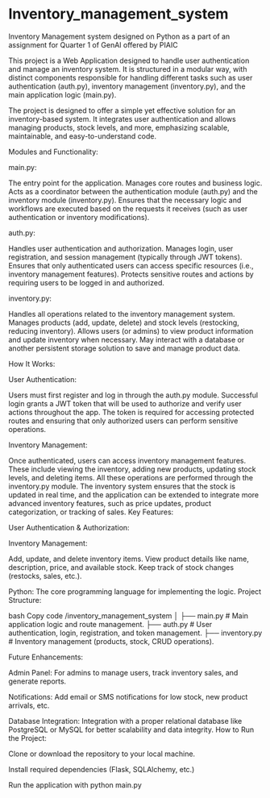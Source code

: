 # Inventory_management_system
Inventory Management system designed on Python as a part of an assignment for Quarter 1 of GenAI offered by PIAIC

This project is a Web Application designed to handle user authentication and manage an inventory system. It is structured in a modular way, with distinct components responsible for handling different tasks such as user authentication (auth.py), inventory management (inventory.py), and the main application logic (main.py).

The project is designed to offer a simple yet effective solution for an inventory-based system. It integrates user authentication and allows managing products, stock levels, and more, emphasizing scalable, maintainable, and easy-to-understand code.

Modules and Functionality:

main.py:

The entry point for the application.
Manages core routes and business logic.
Acts as a coordinator between the authentication module (auth.py) and the inventory module (inventory.py).
Ensures that the necessary logic and workflows are executed based on the requests it receives (such as user authentication or inventory modifications).

auth.py:

Handles user authentication and authorization.
Manages login, user registration, and session management (typically through JWT tokens).
Ensures that only authenticated users can access specific resources (i.e., inventory management features).
Protects sensitive routes and actions by requiring users to be logged in and authorized.

inventory.py:

Handles all operations related to the inventory management system.
Manages products (add, update, delete) and stock levels (restocking, reducing inventory).
Allows users (or admins) to view product information and update inventory when necessary.
May interact with a database or another persistent storage solution to save and manage product data.

How It Works:

User Authentication:

Users must first register and log in through the auth.py module. Successful login grants a JWT token that will be used to authorize and verify user actions throughout the app.
The token is required for accessing protected routes and ensuring that only authorized users can perform sensitive operations.

Inventory Management:

Once authenticated, users can access inventory management features. These include viewing the inventory, adding new products, updating stock levels, and deleting items. All these operations are performed through the inventory.py module.
The inventory system ensures that the stock is updated in real time, and the application can be extended to integrate more advanced inventory features, such as price updates, product categorization, or tracking of sales.
Key Features:

User Authentication & Authorization:

Inventory Management:

Add, update, and delete inventory items.
View product details like name, description, price, and available stock.
Keep track of stock changes (restocks, sales, etc.).

Python: The core programming language for implementing the logic.
Project Structure:

bash
Copy code
/inventory_management_system
│
├── main.py               # Main application logic and route management.
├── auth.py               # User authentication, login, registration, and token management.
├── inventory.py          # Inventory management (products, stock, CRUD operations).

Future Enhancements:

Admin Panel: For admins to manage users, track inventory sales, and generate reports.

Notifications: Add email or SMS notifications for low stock, new product arrivals, etc.

Database Integration: Integration with a proper relational database like PostgreSQL or MySQL for better scalability and data integrity.
How to Run the Project:

Clone or download the repository to your local machine.

Install required dependencies (Flask, SQLAlchemy, etc.) 

Run the application with python main.py

